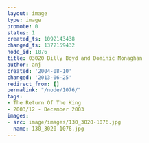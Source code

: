 ```yaml
---
layout: image
type: image
promote: 0
status: 1
created_ts: 1092143438
changed_ts: 1372159432
node_id: 1076
title: 03020 Billy Boyd and Dominic Monaghan
author: anj
created: '2004-08-10'
changed: '2013-06-25'
redirect_from: []
permalink: "/node/1076/"
tags:
- The Return Of The King
- 2003/12 - December 2003
images:
- src: image/images/130_3020-1076.jpg
  name: 130_3020-1076.jpg
---
```


